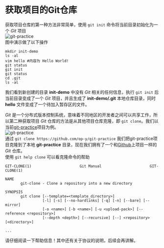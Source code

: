 # 获取项目的Git仓库

获取项目仓库的第一种方法非常简单，使用 `git init` 命令将当前目录初始化为一个 *Git* 项目  
![git-practice](https://github.com/op-y/git-practice/blob/master/images/2/snip.2-29.png)  
图中演示做了以下操作  

```
mkdir init-demo
ls -al
vim hello #内容为 Hello World!
git status
git init
git status
cd .git
ls -al
```
我们看到新创建的目录 **init-demo** 中没有 *Git* 相关的任何信息，执行 `git init` 后当前目录变成了一个 *Git* 项目，并且生成了 **init-demo/.git** 本地仓库目录，同时 **hello** 文件变成了一个待加入暂存区的文件。  

*Git* 是一个分布式版本控制系统，意味着不同地区的开发者之间可以共享工作，所以第二种获取项目 *Git* 仓库的方法是从其他项目仓库克隆，即 `git clone`。我们以当前[git-practice](https://github.com/op-y/git-practice)项目为例。  
![git-practice](https://github.com/op-y/git-practice/blob/master/images/2/snip.2-30.png)  
通过 `git clone https://github.com/op-y/git-practice` 我们把git-practice项目克隆到了本地 **git-practice** 目录，现在我们拥有了一个和[Github](https://github.com)上项目一样的 *Git* 仓库。  
使用 `git help clone` 可以看克隆命令的帮助  

```
GIT-CLONE(1)                      Git Manual                      GIT-CLONE(1)

NAME
       git-clone - Clone a repository into a new directory

SYNOPSIS
       git clone [--template=<template_directory>]
                 [-l] [-s] [--no-hardlinks] [-q] [-n] [--bare] [--mirror]
                 [-o <name>] [-b <name>] [-u <upload-pack>] [--reference <repository>]
                 [--depth <depth>] [--recursive] [--] <repository> [<directory>]

...
```

请仔细阅读一下帮助信息！其中还有关于协议的说明，后续会再讲解。
